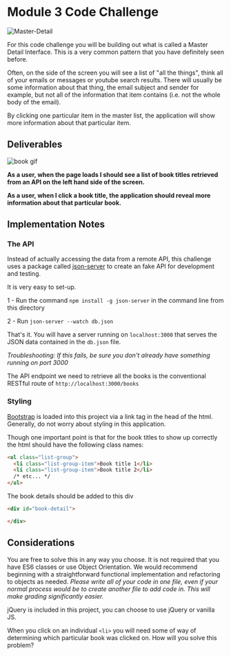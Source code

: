 # Module 3 Code Challenge
![Master-Detail](Master-Detail.png)

For this code challenge you will be building out what is called a Master Detail Interface.  This is a very common pattern that you have definitely seen before.

Often, on the side of the screen you will see a list of "all the things", think all of your emails or messages or youtube search results. There will usually be some information about that thing, the email subject and sender for example, but not all of the information that item contains (i.e. not the whole body of the email).

By clicking one particular item in the master list, the application will show more information about that particular item.

## Deliverables

![book gif](master_detail_book_gif.gif)

**As a user, when the page loads I should see a list of book titles retrieved from an API on the left hand side of the screen.**

**As a user, when I click a book title, the application should reveal more information about that particular book.**


## Implementation Notes

### The API

Instead of actually accessing the data from a remote API, this challenge uses a package called [json-server](https://github.com/typicode/json-server) to create an fake API for development and testing.

It is very easy to set-up.

1 - Run the command `npm install -g json-server` in the command line from this directory

2 - Run  `json-server --watch db.json`

That's it. You will have a server running on `localhost:3000` that serves the JSON data contained in the `db.json` file.

*Troubleshooting: If this fails, be sure you don't already have something running on port 3000*

The API endpoint we need to retrieve all the books is the conventional RESTful route of `http://localhost:3000/books`

### Styling

[Bootstrap](https://getbootstrap.com/docs/3.3/components/#list-group) is loaded into this project via a link tag in the head of the html. Generally, do not worry about styling in this application.

Though one important point is that for the book titles to show up correctly the html should have the following class names:

```html
<ul class="list-group">
  <li class="list-group-item">Book title 1</li>
  <li class="list-group-item">Book title 2</li>
  /* etc... */
</ul>
```

The book details should be added to this div

```html
<div id="book-detail">

</div>
```

## Considerations

You are free to solve this in any way you choose. It is not required that you have ES6 classes or use Object Orientation. We would recommend beginning with a straightforward functional implementation and refactoring to objects as needed. *Please write all of your code in one file, even if your normal process would be to create another file to add code in. This will make grading significantly easier.*

jQuery is included in this project, you can choose to use jQuery or vanilla JS.

When you click on an individual `<li>` you will need some of way of determining which particular book was clicked on. How will you solve this problem?
